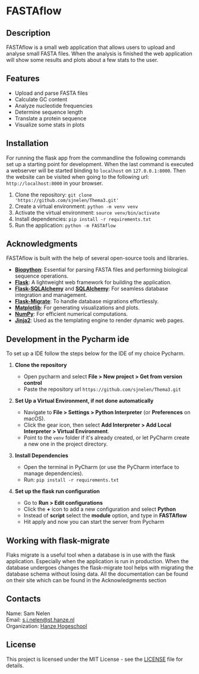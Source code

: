 # FASTAflow 

## Description
FASTAflow is a small web application that allows users to upload and analyse small 
FASTA files. When the analysis is finished the web application will show some results 
and plots about a few stats to the user.

## Features
* Upload and parse FASTA files
* Calculate GC content
* Analyze nucleotide frequencies
* Determine sequence length
* Translate a protein sequence
* Visualize some stats in plots

## Installation
For running the flask app from the commandline the following commands set up a starting
point for development. When the last command is executed a webserver will be started 
binding to `localhost` on `127.0.0.1:8000`. Then the website can be visited when going to the
following url: `http://localhost:8000` in your browser.

1. Clone the repository: `git clone 'https://github.com/sjnelen/Thema3.git'`
2. Create a virtual environment: `python -m venv venv`
3. Activate the virtual environment: `source venv/bin/activate`
4. Install dependencies: `pip install -r requirements.txt`
5. Run the application: `python -m FASTAflow`

## Acknowledgments  
FASTAflow is built with the help of several open-source tools and libraries.

- **[Biopython](https://biopython.org/)**: Essential for parsing FASTA files and performing biological sequence operations.  
- **[Flask](https://flask.palletsprojects.com/)**: A lightweight web framework for building the application.  
- **[Flask-SQLAlchemy](https://flask-sqlalchemy.palletsprojects.com/)** and **[SQLAlchemy](https://www.sqlalchemy.org/)**: 
For seamless database integration and management.  
- **[Flask-Migrate](https://flask-migrate.readthedocs.io/)**: To handle database migrations effortlessly.  
- **[Matplotlib](https://matplotlib.org/)**: For generating visualizations and plots.  
- **[NumPy](https://numpy.org/)**: For efficient numerical computations.  
- **[Jinja2](https://palletsprojects.com/p/jinja/)**: Used as the templating engine to render dynamic web pages.

## Development in the Pycharm ide
To set up a IDE follow the steps below for the IDE of my choice Pycharm. 
1. **Clone the repository**
   * Open pycharm and select **File > New project > Get from version control**
   * Paste the repository url `https://github.com/sjnelen/Thema3.git`

2. **Set Up a Virtual Environment, if not done automatically**  
   - Navigate to **File > Settings > Python Interpreter** (or **Preferences** on macOS).  
   - Click the gear icon, then select **Add Interpreter > Add Local Interpreter > Virtual Environment**.  
   - Point to the `venv` folder if it's already created, or let PyCharm create a new one in the project directory.  

3. **Install Dependencies**  
   - Open the terminal in PyCharm (or use the PyCharm interface to manage dependencies).  
   - Run: `pip install -r requirements.txt`

4. **Set up the flask run configuration**
   - Go to **Run > Edit configurations** 
   - Click the **+** icon to add a new configuration and select **Python**
   - Instead of **script** select the **module** option, and type in **FASTAflow**
   - Hit apply and now you can start the server from Pycharm

## Working with flask-migrate
Flaks migrate is a useful tool when a database is in use with the flask application. Especially when the application
is run in production. When the database undergoes changes the flask-migrate tool helps with migrating the database 
schema without losing data. All the documentation can be found on their site which can be found in the Acknowledgments
section

## Contacts
Name: Sam Nelen  
Email: s.j.nelen@st.hanze.nl  
Organization: [Hanze Hogeschool](https://www.hanze.nl/nl) 

## License
This project is licensed under the MIT License - see the [LICENSE](LICENSE) file for details.
